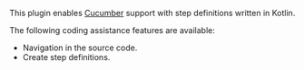 <!-- Plugin description -->
This plugin enables [Cucumber](https://cucumber.io/) support with step definitions written in Kotlin.

The following coding assistance features are available:

* Navigation in the source code.
* Create step definitions.

<!-- Plugin description end -->

